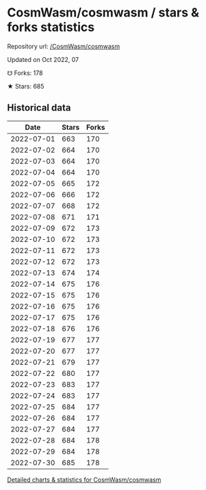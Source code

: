 # CosmWasm/cosmwasm / stars & forks statistics

Repository url: [/CosmWasm/cosmwasm](https://github.com/CosmWasm/cosmwasm)

Updated on Oct 2022, 07

☋ Forks: 178

★ Stars: 685

## Historical data
| Date | Stars | Forks |
|------|-------|-------|
| 2022-07-01 | 663 | 170 | 
| 2022-07-02 | 664 | 170 | 
| 2022-07-03 | 664 | 170 | 
| 2022-07-04 | 664 | 170 | 
| 2022-07-05 | 665 | 172 | 
| 2022-07-06 | 666 | 172 | 
| 2022-07-07 | 668 | 172 | 
| 2022-07-08 | 671 | 171 | 
| 2022-07-09 | 672 | 173 | 
| 2022-07-10 | 672 | 173 | 
| 2022-07-11 | 672 | 173 | 
| 2022-07-12 | 672 | 173 | 
| 2022-07-13 | 674 | 174 | 
| 2022-07-14 | 675 | 176 | 
| 2022-07-15 | 675 | 176 | 
| 2022-07-16 | 675 | 176 | 
| 2022-07-17 | 675 | 176 | 
| 2022-07-18 | 676 | 176 | 
| 2022-07-19 | 677 | 177 | 
| 2022-07-20 | 677 | 177 | 
| 2022-07-21 | 679 | 177 | 
| 2022-07-22 | 680 | 177 | 
| 2022-07-23 | 683 | 177 | 
| 2022-07-24 | 683 | 177 | 
| 2022-07-25 | 684 | 177 | 
| 2022-07-26 | 684 | 177 | 
| 2022-07-27 | 684 | 177 | 
| 2022-07-28 | 684 | 178 | 
| 2022-07-29 | 684 | 178 | 
| 2022-07-30 | 685 | 178 | 


[Detailed charts & statistics for CosmWasm/cosmwasm](https://reviewgithub.com/rep/CosmWasm/cosmwasm)
